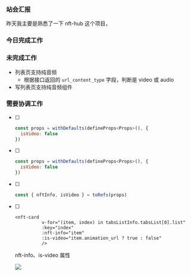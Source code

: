### 站会汇报

昨天我主要是熟悉了一下 nft-hub 这个项目，

### 今日完成工作



### 未完成工作

- 列表页支持纯音频
  - 根据接口返回的 `url_content_type` 字段，判断是 video 或 audio
- 写列表页支持纯音频组件

### 需要协调工作

- [ ] ```js
  const props = withDefaults(defineProps<Props>(), {
    isVideo: false
  })
  ```

- [ ] ```js
  const props = withDefaults(defineProps<Props>(), {
    isVideo: false
  })
  ```

- [ ] ```js
  const { nftInfo, isVideo } = toRefs(props)
  ```

- [ ] ```vue
  <nft-card
            v-for="(item, index) in tabsListInfo.tabsList[0].list"
            :key="index"
            :nft-info="item"
            :is-video="item.animation_url ? true : false"
            />
  ```

  nft-info、is-video 属性

  ![](/Users/Kurja/Desktop/work_diary/e6c9d24egy1h5ayhv6xsoj212q0qytb7.jpg)